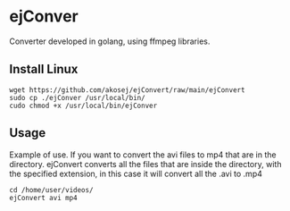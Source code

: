 # ejConver
Converter developed in golang, using ffmpeg libraries. 

## Install Linux
```console
wget https://github.com/akosej/ejConvert/raw/main/ejConvert
sudo cp ./ejConver /usr/local/bin/
cudo chmod +x /usr/local/bin/ejConver
```

## Usage
Example of use. If you want to convert the avi files to mp4 that are in the directory.
ejConvert converts all the files that are inside the directory, with the specified extension, in this case it will convert all the .avi to .mp4 

```console
cd /home/user/videos/
ejConvert avi mp4
```

